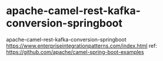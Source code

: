 # apache-camel-rest-kafka-conversion-springboot
apache-camel-rest-kafka-conversion-springboot
https://www.enterpriseintegrationpatterns.com/index.html
ref: https://github.com/apache/camel-spring-boot-examples
